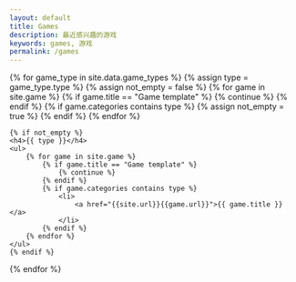 ```yaml
---
layout: default
title: Games
description: 最近感兴趣的游戏
keywords: games, 游戏
permalink: /games
---
```


<div class="games">
{% for game_type in site.data.game_types %}
    {% assign type = game_type.type %}
    {% assign not_empty = false %}
    {% for game in site.game %}
        {% if game.title == "Game template" %}
            {% continue %}
        {% endif %}
        {% if game.categories contains type %}
            {% assign not_empty = true %}
        {% endif %}
    {% endfor %}
    
    {% if not_empty %}
    <h4>{{ type }}</h4>
    <ul>
        {% for game in site.game %}
            {% if game.title == "Game template" %}
                {% continue %}
            {% endif %}
            {% if game.categories contains type %}
                <li>
                    <a href="{{site.url}}{{game.url}}">{{ game.title }}</a>
                </li>
            {% endif %}
        {% endfor %}
    </ul>
    {% endif %}
{% endfor %}
<div>